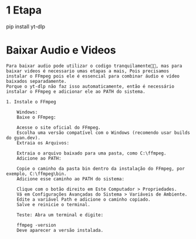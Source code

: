 # 1 Etapa

pip install yt-dlp

# Baixar Audio e Videos

    Para baixar audio pode utilizar o codigo tranquilamente👍🏻, mas para baixar videos é necessario umas etapas a mais, Pois precisamos instalar o FFmpeg pois ele é essencial para combinar áudio e vídeo baixados separadamente.
    Porque o yt-dlp não faz isso automaticamente, então é necessário instalar o FFmpeg e adicionar ele ao PATH do sistema.

    1. Instale o FFmpeg
    
        Windows:
        Baixe o FFmpeg:

        Acesse o site oficial do FFmpeg.
        Escolha uma versão compatível com o Windows (recomendo usar builds do gyan.dev).
        Extraia os Arquivos:

        Extraia o arquivo baixado para uma pasta, como C:\ffmpeg.
        Adicione ao PATH:

        Copie o caminho da pasta bin dentro da instalação do FFmpeg, por exemplo, C:\ffmpeg\bin.
        Adicione esse caminho ao PATH do sistema:
        
        Clique com o botão direito em Este Computador > Propriedades.
        Vá em Configurações Avançadas do Sistema > Variáveis de Ambiente.
        Edite a variável Path e adicione o caminho copiado.
        Salve e reinicie o terminal.
        
        Teste: Abra um terminal e digite:
        
        ffmpeg -version
        Deve aparecer a versão instalada.

